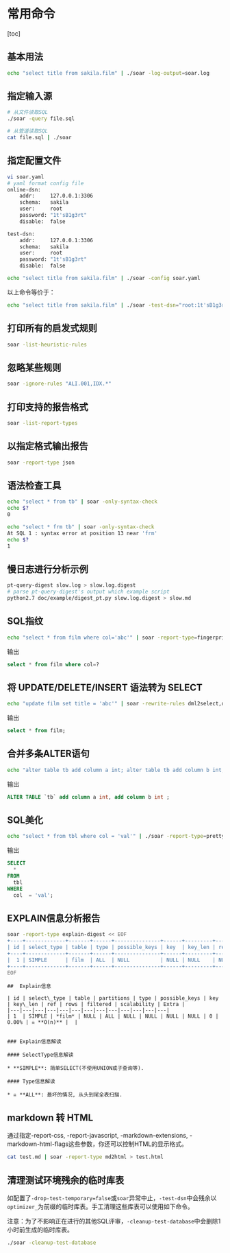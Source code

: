 # 常用命令

[toc]

## 基本用法

```bash
echo "select title from sakila.film" | ./soar -log-output=soar.log
```

## 指定输入源

```bash
# 从文件读取SQL
./soar -query file.sql

# 从管道读取SQL
cat file.sql | ./soar
```

## 指定配置文件

```bash
vi soar.yaml
# yaml format config file
online-dsn:
    addr:     127.0.0.1:3306
    schema:   sakila
    user:     root
    password: "1t'sB1g3rt"
    disable:  false

test-dsn:
    addr:     127.0.0.1:3306
    schema:   sakila
    user:     root
    password: "1t'sB1g3rt"
    disable:  false
```

```bash
echo "select title from sakila.film" | ./soar -config soar.yaml
```

以上命令等价于：

```bash
echo "select title from sakila.film" | ./soar -test-dsn="root:1t'sB1g3rt@127.0.0.1:3306/sakila" -allow-online-as-test -log-output=soar.log
```

## 打印所有的启发式规则

```bash
soar -list-heuristic-rules
```

## 忽略某些规则

```bash
soar -ignore-rules "ALI.001,IDX.*"
```

## 打印支持的报告格式

```bash
soar -list-report-types
```

## 以指定格式输出报告

```bash
soar -report-type json
```

## 语法检查工具

```bash
echo "select * from tb" | soar -only-syntax-check
echo $?
0

echo "select * frm tb" | soar -only-syntax-check
At SQL 1 : syntax error at position 13 near 'frm'
echo $?
1
```

## 慢日志进行分析示例

```bash
pt-query-digest slow.log > slow.log.digest
# parse pt-query-digest's output which example script
python2.7 doc/example/digest_pt.py slow.log.digest > slow.md
```

## SQL指纹

```bash
echo "select * from film where col='abc'" | soar -report-type=fingerprint
```

输出

```sql
select * from film where col=?
```

## 将 UPDATE/DELETE/INSERT 语法转为 SELECT

```bash
echo "update film set title = 'abc'" | soar -rewrite-rules dml2select,delimiter  -report-type rewrite
```

输出

```sql
select * from film;
```

## 合并多条ALTER语句

```bash
echo "alter table tb add column a int; alter table tb add column b int;" | soar -report-type rewrite -rewrite-rules mergealter
```

输出

```sql
ALTER TABLE `tb` add column a int, add column b int ;
```

## SQL美化

```bash
echo "select * from tbl where col = 'val'" | ./soar -report-type=pretty
```

输出

```sql
SELECT
  *
FROM
  tbl
WHERE
  col  = 'val';
```

## EXPLAIN信息分析报告

```bash
soar -report-type explain-digest << EOF
+----+-------------+-------+------+---------------+------+---------+------+------+-------+
| id | select_type | table | type | possible_keys | key  | key_len | ref  | rows | Extra |
+----+-------------+-------+------+---------------+------+---------+------+------+-------+
|  1 | SIMPLE      | film  | ALL  | NULL          | NULL | NULL    | NULL | 1131 |       |
+----+-------------+-------+------+---------------+------+---------+------+------+-------+
EOF
```

```text
##  Explain信息

| id | select\_type | table | partitions | type | possible_keys | key | key\_len | ref | rows | filtered | scalability | Extra |
|---|---|---|---|---|---|---|---|---|---|---|---|---|
| 1  | SIMPLE | *film* | NULL | ALL | NULL | NULL | NULL | NULL | 0 | 0.00% | ☠️ **O(n)** |  |


### Explain信息解读

#### SelectType信息解读

* **SIMPLE**: 简单SELECT(不使用UNION或子查询等).

#### Type信息解读

* ☠️ **ALL**: 最坏的情况, 从头到尾全表扫描.
```

## markdown 转 HTML

通过指定-report-css, -report-javascript, -markdown-extensions, -markdown-html-flags这些参数，你还可以控制HTML的显示格式。

```bash
cat test.md | soar -report-type md2html > test.html
```

## 清理测试环境残余的临时库表

如配置了`-drop-test-temporary=false`或`soar`异常中止，`-test-dsn`中会残余以`optimizer_`为前缀的临时库表。手工清理这些库表可以使用如下命令。

注意：为了不影响正在进行的其他SQL评审，`-cleanup-test-database`中会删除1小时前生成的临时库表。

```bash
./soar -cleanup-test-database
```
